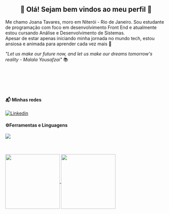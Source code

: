<h2 align="center"> 💜 Olá! Sejam bem vindos ao meu perfil 💜 </h2>

<p align="left"> Me chamo Joana Tavares, moro em Niterói - Rio de Janeiro. 
Sou estudante de programação com foco em desenvolvimento Front End e atualmente estou cursando Análise e Desenvolvimento de Sistemas.

<br>  
Apesar de estar apenas iniciando minha jornada no mundo tech, estou ansiosa e animada para aprender cada vez mais 🌱 

<br>

<i>"Let us make our future now, and let us make our dreams tomorrow's reality - Malala Yousafzai"</i> 📚

<br>
<br>
<br>
<br>
<h4 align="left"> 📬 Minhas redes </h4>

[![Linkedin](https://img.shields.io/badge/-LINKEDIN-blue?style=flat-square&logo=Linkedin&logoColor=white&link=https://www.linkedin.com/in/joana-tavares-dev/)](https://www.linkedin.com/in/joana-tavares-dev/)
<br>

<h4 align="left"> ⚙️Ferramentas e Linguagens </h4>
<p align="left">
  <a href="https://skillicons.dev">
    <img src="https://skillicons.dev/icons?i=js,html,css,vscode,codepen,github" />
  </a>
</p>
<br>
<br>



<a href="https://github.com/JoanaTav/github-readme-stats">
  <img height=170 align="center" src="https://github-readme-stats.vercel.app/api?username=JoanaTav&layout=compact&theme=ambient_gradient" />
</a>
<a href="https://github.com/JoanaTav/convoychat">
  <img height=170 align="center" src="https://github-readme-stats.vercel.app/api/top-langs?username=JoanaTav&layout=compact&theme=ambient_gradient&langs_count=8&card_width=320" />
</a>



